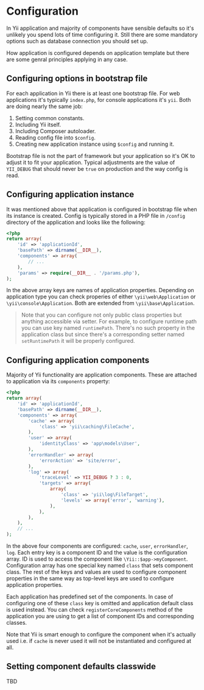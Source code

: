 Configuration
=============

In Yii application and majority of components have sensible defaults so it's unlikely you spend lots of time configuring
it. Still there are some mandatory options such as database connection you should set up.

How application is configured depends on application template but there are some genral principles applying in any case.

Configuring options in bootstrap file
-------------------------------------

For each application in Yii there is at least one bootstrap file. For web applications it's typically `index.php`, for
console applications it's `yii`. Both are doing nearly the same job:

1. Setting common constants.
2. Including Yii itself.
3. Including Composer autoloader.
4. Reading config file into `$config`.
5. Creating new application instance using `$config` and running it.

Bootstrap file is not the part of framework but your application so it's OK to adjust it to fit your application. Typical
adjustments are the value of `YII_DEBUG` that should never be `true` on production and the way config is read.

Configuring application instance
--------------------------------

It was mentioned above that application is configured in bootstrap file when its instance is created. Config is typically
stored in a PHP file in `/config` directory of the application and looks like the following:

```php
<?php
return array(
	'id' => 'applicationId',
	'basePath' => dirname(__DIR__),
	'components' => array(
		// ...
	),
	'params' => require(__DIR__ . '/params.php'),
);
```

In the above array keys are names of application properties. Depending on application type you can check properies of
either `\yii\web\Application` or `\yii\console\Application`. Both are extended from `\yii\base\Application`.

> Note that you can configure not only public class properties but anything accessible via setter. For example, to
  configure runtime path you can use key named `runtimePath`. There's no such property in the application class but
  since there's a corresponding setter named `setRuntimePath` it will be properly configured.

Configuring application components
----------------------------------

Majority of Yii functionality are application components. These are attached to application via its `components` property:

```php
<?php
return array(
	'id' => 'applicationId',
	'basePath' => dirname(__DIR__),
	'components' => array(
		'cache' => array(
			'class' => 'yii\caching\FileCache',
		),
		'user' => array(
			'identityClass' => 'app\models\User',
		),
		'errorHandler' => array(
			'errorAction' => 'site/error',
		),
		'log' => array(
			'traceLevel' => YII_DEBUG ? 3 : 0,
			'targets' => array(
				array(
					'class' => 'yii\log\FileTarget',
					'levels' => array('error', 'warning'),
				),
			),
		),
	),
	// ...
);
```

In the above four components are configured: `cache`, `user`, `errorHandler`, `log`. Each entry key is a component ID
and the value is the configuration array. ID is used to access the component like `\Yii::$app->myComponent`.
Configuration array has one special key named `class` that sets component class. The rest of the keys and values are used
to configure component properties in the same way as top-level keys are used to configure application properties.

Each application has predefined set of the components. In case of configuring one of these `class` key is omitted and
application default class is used instead. You can check `registerCoreComponents` method of the application you are using
to get a list of component IDs and corresponding classes.

Note that Yii is smart enough to configure the component when it's actually used i.e. if `cache` is never used it will
not be instantiated and configured at all.

Setting component defaults classwide
------------------------------------

TBD